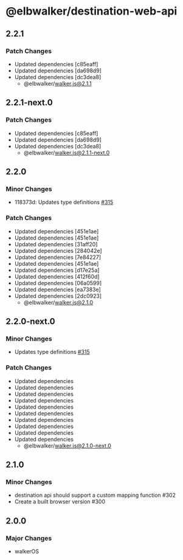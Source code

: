 # @elbwalker/destination-web-api

## 2.2.1

### Patch Changes

- Updated dependencies [c85eaff]
- Updated dependencies [da698d9]
- Updated dependencies [dc3dea8]
  - @elbwalker/walker.js@2.1.1

## 2.2.1-next.0

### Patch Changes

- Updated dependencies [c85eaff]
- Updated dependencies [da698d9]
- Updated dependencies [dc3dea8]
  - @elbwalker/walker.js@2.1.1-next.0

## 2.2.0

### Minor Changes

- 118373d: Updates type definitions
  [#315](https://github.com/elbwalker/walkerOS/issues/315)

### Patch Changes

- Updated dependencies [451e1ae]
- Updated dependencies [451e1ae]
- Updated dependencies [31aff20]
- Updated dependencies [284042e]
- Updated dependencies [7e84227]
- Updated dependencies [451e1ae]
- Updated dependencies [d17e25a]
- Updated dependencies [412f60d]
- Updated dependencies [06a0599]
- Updated dependencies [ea7383e]
- Updated dependencies [2dc0923]
  - @elbwalker/walker.js@2.1.0

## 2.2.0-next.0

### Minor Changes

- Updates type definitions
  [#315](https://github.com/elbwalker/walkerOS/issues/315)

### Patch Changes

- Updated dependencies
- Updated dependencies
- Updated dependencies
- Updated dependencies
- Updated dependencies
- Updated dependencies
- Updated dependencies
- Updated dependencies
- Updated dependencies
- Updated dependencies
  - @elbwalker/walker.js@2.1.0-next.0

## 2.1.0

### Minor Changes

- destination api should support a custom mapping function #302
- Create a built browser version #300

## 2.0.0

### Major Changes

- walkerOS
